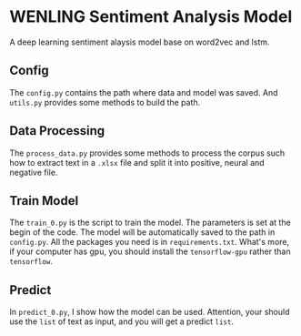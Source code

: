 # WENLING Sentiment Analysis Model
A deep learning sentiment alaysis model base on word2vec and lstm.

## Config
The `config.py` contains the path where data and model was saved. And `utils.py` provides some methods to build the path.

## Data Processing
The `process_data.py` provides some methods to process the corpus such how to extract text in a `.xlsx` file and split it into positive, neural and negative file.

## Train Model
The `train_0.py` is the script to train the model. The parameters is set at the begin of the code. The model will be automatically saved to the path in `config.py`. All the packages you need is in `requirements.txt`. What's more, if your computer has gpu, you should install the `tensorflow-gpu` rather than `tensorflow`. 

## Predict
In `predict_0.py`, I show how the model can be used. Attention, your should use the `list` of text as input, and you will get a predict `list`. 